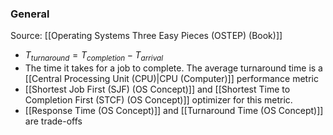 ### General
Source: [[Operating Systems Three Easy Pieces (OSTEP) (Book)]]
- $T_{turnaround} = T_{completion} - T_{arrival}$
- The time it takes for a job to complete. The average turnaround time is a [[Central Processing Unit (CPU)|CPU (Computer)]] performance metric
- [[Shortest Job First (SJF) (OS Concept)]] and [[Shortest Time to Completion First (STCF) (OS Concept)]] optimizer for this metric. 
- [[Response Time (OS Concept)]] and [[Turnaround Time (OS Concept)]] are trade-offs